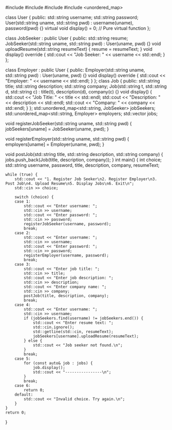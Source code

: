 #include <iostream>
#include <string>
#include <vector>
#include <unordered_map>

class User {
public:
    std::string username;
    std::string password;
    User(std::string uname, std::string pwd) : username(uname), password(pwd) {}
    virtual void display() = 0; // Pure virtual function
};

class JobSeeker : public User {
public:
    std::string resume;
    JobSeeker(std::string uname, std::string pwd) : User(uname, pwd) {}
    void uploadResume(std::string resumeText) {
        resume = resumeText;
    }
    void display() override {
        std::cout << "Job Seeker: " << username << std::endl;
    }
};

class Employer : public User {
public:
    Employer(std::string uname, std::string pwd) : User(uname, pwd) {}
    void display() override {
        std::cout << "Employer: " << username << std::endl;
    }
};
class Job {
public:
    std::string title;
    std::string description;
    std::string company;
    Job(std::string t, std::string d, std::string c) : title(t), description(d), company(c) {}
    void display() {
        std::cout << "Job Title: " << title << std::endl;
        std::cout << "Description: " << description << std::endl;
        std::cout << "Company: " << company << std::endl;
    }
};
std::unordered_map<std::string, JobSeeker> jobSeekers;
std::unordered_map<std::string, Employer> employers;
std::vector<Job> jobs;

void registerJobSeeker(std::string uname, std::string pwd) {
    jobSeekers[uname] = JobSeeker(uname, pwd);
}

void registerEmployer(std::string uname, std::string pwd) {
    employers[uname] = Employer(uname, pwd);
}

void postJob(std::string title, std::string description, std::string company) {
    jobs.push_back(Job(title, description, company));
}
int main() {
    int choice;
    std::string username, password, title, description, company, resumeText;

    while (true) {
        std::cout << "1. Register Job Seeker\n2. Register Employer\n3. Post Job\n4. Upload Resume\n5. Display Jobs\n6. Exit\n";
        std::cin >> choice;

        switch (choice) {
        case 1:
            std::cout << "Enter username: ";
            std::cin >> username;
            std::cout << "Enter password: ";
            std::cin >> password;
            registerJobSeeker(username, password);
            break;
        case 2:
            std::cout << "Enter username: ";
            std::cin >> username;
            std::cout << "Enter password: ";
            std::cin >> password;
            registerEmployer(username, password);
            break;
        case 3:
            std::cout << "Enter job title: ";
            std::cin >> title;
            std::cout << "Enter job description: ";
            std::cin >> description;
            std::cout << "Enter company name: ";
            std::cin >> company;
            postJob(title, description, company);
            break;
        case 4:
            std::cout << "Enter username: ";
            std::cin >> username;
            if (jobSeekers.find(username) != jobSeekers.end()) {
                std::cout << "Enter resume text: ";
                std::cin.ignore();
                std::getline(std::cin, resumeText);
                jobSeekers[username].uploadResume(resumeText);
            } else {
                std::cout << "Job seeker not found.\n";
            }
            break;
        case 5:
            for (const auto& job : jobs) {
                job.display();
                std::cout << "----------------\n";
            }
            break;
        case 6:
            return 0;
        default:
            std::cout << "Invalid choice. Try again.\n";
        }
    }
    return 0;
}
